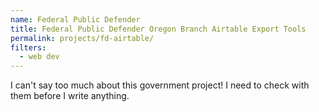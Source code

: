 ```yaml
---
name: Federal Public Defender
title: Federal Public Defender Oregon Branch Airtable Export Tools
permalink: projects/fd-airtable/
filters:
  - web dev
---
```


I can't say too much about this government project! I need to check with them before I write anything.

